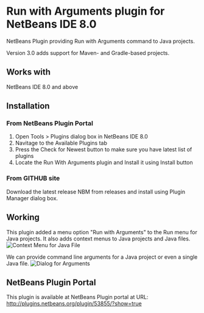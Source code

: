 Run with Arguments plugin for NetBeans IDE 8.0
=============

NetBeans Plugin providing Run with Arguments command to Java projects.

Version 3.0 adds support for Maven- and Gradle-based projects.

## Works with
NetBeans IDE 8.0 and above

## Installation

### From NetBeans Plugin Portal
1. Open Tools > Plugins dialog box in NetBeans IDE 8.0
1. Navitage to the Available Plugins tab
1. Press the Check for Newest button to make sure you have latest list of plugins
1. Locate the Run With Arguments plugin and Install it using Install button

### From GITHUB site
Download the latest release NBM from releases and install using Plugin Manager dialog box.

## Working
This plugin added a menu option "Run with Arguments" to the Run menu for Java projects.
It also adds context menus to Java projects and Java files.
![Context Menu for Java File](runargs-context-menu.png "Context Menu for Java File")

We can provide command line arguments for a Java project or even a single Java file.
![Dialog for Arguments](runargs-dialog.png "Dialog for Arguments")

## NetBeans Plugin Portal
This plugin is available at NetBeans Plugin portal at
URL: http://plugins.netbeans.org/plugin/53855/?show=true

